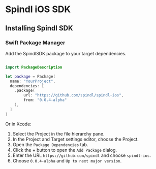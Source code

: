 #  Spindl iOS SDK

## Installing Spindl SDK

### Swift Package Manager

Add the SpindlSDK package to your target dependencies.

```swift

import PackageDescription

let package = Package(
  name: "YourProject",
  dependencies: [
    .package(
        url: "https://github.com/spindl/spindl-ios",
        from: "0.0.4-alpha"
    ),
  ]
)

```

Or in Xcode:

1. Select the Project in the file hierarchy pane.
1. In the Project and Target settings editor, choose the Project.
1. Open the `Package Dependencies` tab.
1. Click the + button to open the `Add Package` dialog.
1. Enter the URL `https://github.com/spindl` and choose `spindl-ios`.
1. Choose  `0.0.4-alpha` and `Up to next major version`.



